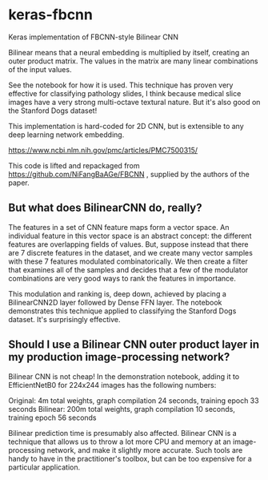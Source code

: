 # keras-fbcnn
Keras implementation of FBCNN-style Bilinear CNN

Bilinear means that a neural embedding is multiplied by itself, creating an outer product matrix.
The values in the matrix are many linear combinations of the input values.


See the notebook for how it is used. This technique has proven very effective for classifying pathology slides, I think because medical slice images have a very strong multi-octave textural nature. But it's also good on the Stanford Dogs dataset!

This implementation is hard-coded for 2D CNN, but is extensible to any deep learning network embedding.

https://www.ncbi.nlm.nih.gov/pmc/articles/PMC7500315/

This code is lifted and repackaged from https://github.com/NiFangBaAGe/FBCNN , supplied by the authors of the paper.

## But what does BilinearCNN do, really?

The features in a set of CNN feature maps form a vector space. An individual feature in this vector space is an abstract concept: the different features are overlapping fields of values. But, suppose instead that there are 7 discrete features in the dataset, and we create many vector samples with these 7 features modulated combinatorically. We then create a filter that examines all of the samples and decides that a few of the modulator combinations are very good ways to rank the features in importance.

This modulation and ranking is, deep down, achieved by placing a BilinearCNN2D layer followed by Dense FFN layer. The notebook demonstrates this technique applied to classifying the Stanford Dogs dataset. It's surprisingly effective.

## Should I use a Bilinear CNN outer product layer in my production image-processing network?
Bilinear CNN is not cheap! In the demonstration notebook, adding it to EfficientNetB0 for 224x244 images has the following numbers:

Original: 4m total weights, graph compilation 24 seconds, training epoch 33 seconds
Bilinear: 200m total weights, graph compilation 10 seconds, training epoch 56 seconds

Bilinear prediction time is presumably also affected. Bilinear CNN is a technique that allows us to throw a lot more CPU and memory at an image-processing network, and make it slightly more accurate. Such tools are handy to have in the practitioner's toolbox, but can be too expensive for a particular application.
